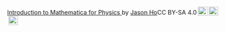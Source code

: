 <p xmlns:dct="http://purl.org/dc/terms/" xmlns:cc="http://creativecommons.org/ns#" class="license-text"><a rel="cc:attributionURL" href="https://github.com/hojasonn/IntroMathematicaCourse"><span rel="dct:title">Introduction to Mathematica for Physics </span></a> by <a rel="cc:attributionURL" href="jasonho.ca"><span rel="cc:attributionName">Jason Ho</span></a>CC BY-SA 4.0<a href="https://creativecommons.org/licenses/by-sa/4.0"><img style="height:22px!important;margin-left: 3px;vertical-align:text-bottom;" src="https://mirrors.creativecommons.org/presskit/icons/cc.svg/?ref=chooser-v1" /><img  style="height:22px!important;margin-left: 3px;vertical-align:text-bottom;" src="https://mirrors.creativecommons.org/presskit/icons/by.svg/?ref=chooser-v1" /><img  style="height:22px!important;margin-left: 3px;vertical-align:text-bottom;" src="https://mirrors.creativecommons.org/presskit/icons/sa.svg/?ref=chooser-v1" /></a></p>
